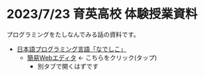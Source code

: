 # 2023/7/23 育英高校 体験授業資料

プログラミングをたしなんでみる話の資料です。

* [日本語プログラミング言語「なでしこ」](https://nadesi.com/)
    * <a href="https://nadesi.com/doc3/index.php?%E3%81%AA%E3%81%A7%E3%81%97%E3%81%933%E7%B0%A1%E6%98%93%E3%82%A8%E3%83%87%E3%82%A3%E3%82%BF"
        target="_blank">簡易Webエディタ</a> ← こちらをクリック(タップ)
        * 別タブで開くはずです

```{tableofcontents}
```
